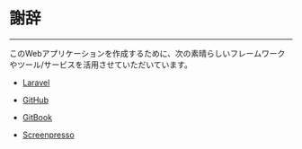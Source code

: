 # 謝辞

---

このWebアプリケーションを作成するために、次の素晴らしいフレームワークやツール/サービスを活用させていただいています。

* [Laravel](https://laravel.com/)

* [GitHub](https://github.com/)
* [GitBook](https://www.gitbook.com/)

* [Screenpresso](https://www.screenpresso.com/)

 

 

 

#  



